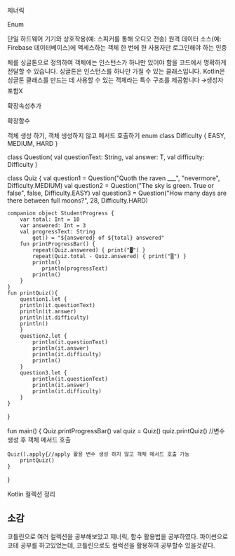 
제너릭

Enum



단일 하드웨어 기기와 상호작용(예: 스피커를 통해 오디오 전송)
원격 데이터 소스(예: Firebase 데이터베이스)에 액세스하는 객체
한 번에 한 사용자만 로그인해야 하는 인증

체를 싱글톤으로 정의하여 객체에는 인스턴스가 하나만 있어야 함을 코드에서 명확하게 전달할 수 있습니다. 싱글톤은 인스턴스를 하나만 가질 수 있는 클래스입니다. Kotlin은 싱글톤 클래스를 만드는 데 사용할 수 있는 객체라는 특수 구조를 제공합니다
🡪생성자 포함X


확장속성추가


확장함수


객체 생성 하기, 객체 생성하지 않고 메서드 호출하기
enum class Difficulty {
    EASY, MEDIUM, HARD
}

class Question<T>(
    val questionText: String,
    val answer: T,
    val difficulty: Difficulty
)

class Quiz {
    val question1 = Question<String>("Quoth the raven ___", "nevermore", Difficulty.MEDIUM)
    val question2 = Question<Boolean>("The sky is green. True or false", false, Difficulty.EASY)
    val question3 = Question<Int>("How many days are there between full moons?", 28, Difficulty.HARD)

    companion object StudentProgress {
        var total: Int = 10
        var answered: Int = 3   
        val progressText: String
            get() = "${answered} of ${total} answered"
        fun printProgressBar() {
            repeat(Quiz.answered) { print("▓") }
            repeat(Quiz.total - Quiz.answered) { print("▒") }
            println()
               println(progressText)
            println()
        }
    }
    fun printQuiz(){
        question1.let {
        println(it.questionText)
        println(it.answer)
        println(it.difficulty)
        println()
        }
        question2.let {
            println(it.questionText)
            println(it.answer)
            println(it.difficulty)
            println()
        }
        question3.let {
            println(it.questionText)
            println(it.answer)
            println(it.difficulty)
        }
    }
}


fun main() {
    Quiz.printProgressBar()
    val quiz = Quiz()
    quiz.printQuiz() //변수 생성 후 객체 메서드 호출
    
    Quiz().apply{//apply 활용 변수 생성 하지 않고 객체 메서드 호출 가능
        printQuiz()        
    }
}

Kotlin 컬렉션 정리

## 소감
코틀린으로 여러 컬렉션을 공부해보았고 제너릭, 함수 활용법을 공부하였다. 파이썬으로 코테 공부를 하고있었는데, 코틀린으로도 컬럭션을 활용하여 공부할수 있을것같다.

